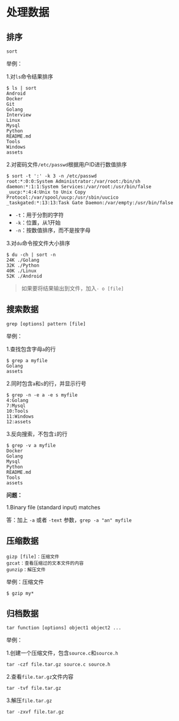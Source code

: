 # 处理数据

## 排序

    sort

举例：

1.对`ls`命令结果排序

```
$ ls | sort
Android
Docker
Git
Golang
Interview
Linux
Mysql
Python
README.md
Tools
Windows
assets
```

2.对密码文件`/etc/passwd`根据用户ID进行数值排序

```
$ sort -t ':' -k 3 -n /etc/passwd 
root:*:0:0:System Administrator:/var/root:/bin/sh
daemon:*:1:1:System Services:/var/root:/usr/bin/false
_uucp:*:4:4:Unix to Unix Copy Protocol:/var/spool/uucp:/usr/sbin/uucico
_taskgated:*:13:13:Task Gate Daemon:/var/empty:/usr/bin/false
```

- `-t`：用于分割的字符
- `-k`：位置，从1开始
- `-n`：按数值排序，而不是按字母

3.对`du`命令按文件大小排序

```
$ du -ch | sort -n
24K	./Golang
32K	./Python
40K	./Linux
52K	./Android
```

> 如果要将结果输出到文件，加入`- o [file]`

## 搜索数据

    grep [options] pattern [file]

举例：

1.查找包含字母`a`的行

```
$ grep a myfile
Golang
assets
```

2.同时包含`a`和`s`的行，并显示行号

```
$ grep -n -e a -e s myfile  
4:Golang
7:Mysql
10:Tools
11:Windows
12:assets
```

3.反向搜索，不包含`i`的行

```
$ grep -v a myfile
Docker
Golang
Mysql
Python
README.md
Tools
assets
```

**问题：**

1.Binary file (standard input) matches

答：加上 `-a` 或者 `-text` 参数，`grep -a "an" myfile`

## 压缩数据

    gizp [file]：压缩文件
    gzcat：查看压缩过的文本文件的内容
    gunzip：解压文件

举例：压缩文件

    $ gzip my*

## 归档数据

    tar function [options] object1 object2 ...

举例：

1.创建一个压缩文件，包含`source.c`和`source.h`

    tar -czf file.tar.gz source.c source.h

2.查看`file.tar.gz`文件内容

    tar -tvf file.tar.gz

3.解压`file.tar.gz`

    tar -zxvf file.tar.gz